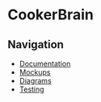 # CookerBrain
## Navigation
* [Documentation](documentation)
* [Mockups](https://github.com/lizakat/cookerbrain/tree/main/mockups)
* [Diagrams](https://github.com/lizakat/cookerbrain/tree/main/diagrams)
* [Testing](https://github.com/lizakat/cookerbrain/blob/main/testing)
